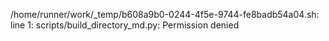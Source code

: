 /home/runner/work/_temp/b608a9b0-0244-4f5e-9744-fe8badb54a04.sh: line 1: scripts/build_directory_md.py: Permission denied
